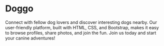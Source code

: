 # Doggo
Connect with fellow dog lovers and discover interesting dogs nearby. Our user-friendly platform, built with HTML, CSS, and Bootstrap, makes it easy to browse profiles, share photos, and join the fun. Join us today and start your canine adventures!
